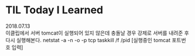# TIL Today I Learned 





2018.07.13 <br>
이클립에서 서버 tomcat이 실행되어 있지 않은데 충돌날 경우
강제로 서버를 내려준 후 다시 실행해본다.
netstat -a -n -o -p tcp
taskkill /f /pid [실행중인 tomcat 포트번호 입력]


